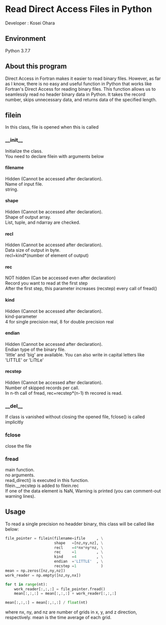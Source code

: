 # Read Direct Access Files in Python

Developer : Kosei Ohara

## Environment
Python 3.7.7


## About this program
Direct Access in Fortran makes it easier to read binary files.
However, as far as I know, there is no easy and useful function in Python that works like Fortran's Direct Access for reading binary files.
This function allows us to seamlessly read no header binary data in Python.
It takes the record number, skips unnecessary data, and returns data of the specified length.


## filein
In this class, file is opened when this is called

### \_\_init\_\_
Initialize the class.  
You need to declare filein with arguments below

#### filename
Hidden (Cannot be accessed after declaration).  
Name of input file.  
string.  

#### shape
Hidden (Cannot be accessed after declaration).  
Shape of output array.  
List, tuple, and ndarray are checked.

#### recl
Hidden (Cannot be accessed after declaration).  
Data size of output in byte.  
recl=kind*(number of element of output)  

#### rec
NOT hidden (Can be accessed even after declaration)  
Record you want to read at the first step  
After the first step, this parameter increases (recstep) every call of fread()

#### kind
Hidden (Cannot be accessed after declaration).  
kind-parameter  
4 for single precision real, 8 for double precision real

#### endian
Hidden (Cannot be accessed after declaration).  
Endian type of the binary file.  
'little' and 'big' are available. You can also write in capital letters like 'LITTLE' or 'LiTtLe'

#### recstep
Hidden (Cannot be accessed after declaration).  
Number of skipped records per call.  
In n-th call of fread, rec+recstep*(n-1) th recored is read.

### \_\_del\_\_
If class is vanished without closing the opened file, fclose() is called implicitly
    
### fclose
close the file

### fread
main function.  
no arguments.  
read_direct() is executed in this function.  
filein.\_\_recstep is added to filein.rec  
If one of the data element is NaN, Warning is printed (you can comment-out warning lines).

## Usage
To read a single precision no headder binary, this class will be called like below:
```Python
file_pointer = filein(filename=ifile     , \
                      shape   =[nz,ny,nz], \
                      recl    =4*nx*ny*nz, \
                      rec     =1         , \
                      kind    =4         , \
                      endian  ='LITTLE'  , \
                      recstep =1           )
mean = np.zeros([nz,ny,nz])
work_reader = np.empty([nz,ny,nx])

for t in range(nt):
    work_reader[:,:,:] = file_pointer.fread()
    mean[:,:,:] = mean[:,:,:] + work_reader[:,:,:]

mean[:,:,:] = mean[:,:,:] / float(nt)
```
where nx, ny, and nz are number of grids in x, y, and z direction, respectively.
mean is the time average of each grid.


